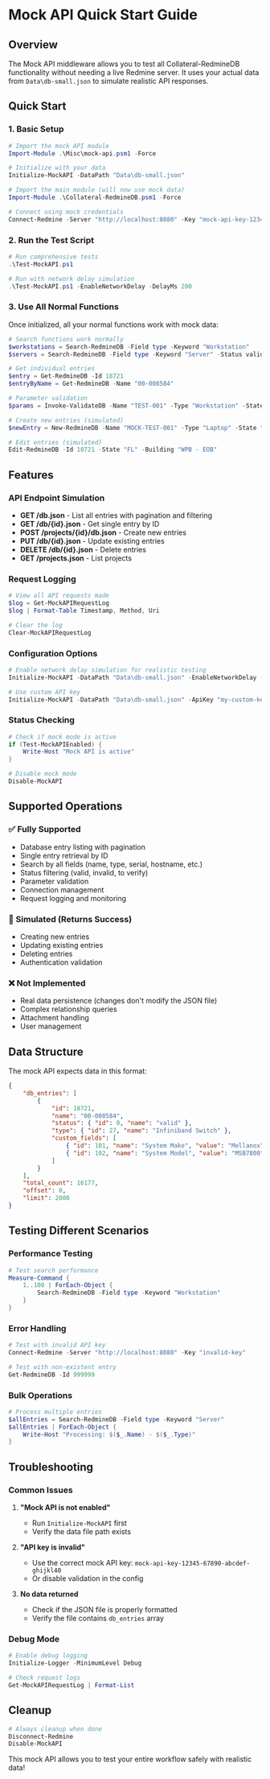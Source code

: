 # Mock API Quick Start Guide

## Overview

The Mock API middleware allows you to test all Collateral-RedmineDB functionality without needing a live Redmine server. It uses your actual data from `Data\db-small.json` to simulate realistic API responses.

## Quick Start

### 1. Basic Setup

```powershell
# Import the mock API module
Import-Module .\Misc\mock-api.psm1 -Force

# Initialize with your data
Initialize-MockAPI -DataPath "Data\db-small.json"

# Import the main module (will now use mock data)
Import-Module .\Collateral-RedmineDB.psm1 -Force

# Connect using mock credentials
Connect-Redmine -Server "http://localhost:8080" -Key "mock-api-key-12345-67890-abcdef-ghijkl40"
```

### 2. Run the Test Script

```powershell
# Run comprehensive tests
.\Test-MockAPI.ps1

# Run with network delay simulation
.\Test-MockAPI.ps1 -EnableNetworkDelay -DelayMs 200
```

### 3. Use All Normal Functions

Once initialized, all your normal functions work with mock data:

```powershell
# Search functions work normally
$workstations = Search-RedmineDB -Field type -Keyword "Workstation"
$servers = Search-RedmineDB -Field type -Keyword "Server" -Status valid

# Get individual entries
$entry = Get-RedmineDB -Id 18721
$entryByName = Get-RedmineDB -Name "00-008584"

# Parameter validation
$params = Invoke-ValidateDB -Name "TEST-001" -Type "Workstation" -State "CT"

# Create new entries (simulated)
$newEntry = New-RedmineDB -Name "MOCK-TEST-001" -Type "Laptop" -State "CT"

# Edit entries (simulated)
Edit-RedmineDB -Id 18721 -State "FL" -Building "WPB - EOB"
```

## Features

### API Endpoint Simulation
- **GET /db.json** - List all entries with pagination and filtering
- **GET /db/{id}.json** - Get single entry by ID
- **POST /projects/{id}/db.json** - Create new entries
- **PUT /db/{id}.json** - Update existing entries
- **DELETE /db/{id}.json** - Delete entries
- **GET /projects.json** - List projects

### Request Logging
```powershell
# View all API requests made
$log = Get-MockAPIRequestLog
$log | Format-Table Timestamp, Method, Uri

# Clear the log
Clear-MockAPIRequestLog
```

### Configuration Options
```powershell
# Enable network delay simulation for realistic testing
Initialize-MockAPI -DataPath "Data\db-small.json" -EnableNetworkDelay -DelayMs 150

# Use custom API key
Initialize-MockAPI -DataPath "Data\db-small.json" -ApiKey "my-custom-key"
```

### Status Checking
```powershell
# Check if mock mode is active
if (Test-MockAPIEnabled) {
    Write-Host "Mock API is active"
}

# Disable mock mode
Disable-MockAPI
```

## Supported Operations

### ✅ Fully Supported
- Database entry listing with pagination
- Single entry retrieval by ID
- Search by all fields (name, type, serial, hostname, etc.)
- Status filtering (valid, invalid, to verify)
- Parameter validation
- Connection management
- Request logging and monitoring

### 🔄 Simulated (Returns Success)
- Creating new entries
- Updating existing entries
- Deleting entries
- Authentication validation

### ❌ Not Implemented
- Real data persistence (changes don't modify the JSON file)
- Complex relationship queries
- Attachment handling
- User management

## Data Structure

The mock API expects data in this format:
```json
{
    "db_entries": [
        {
            "id": 18721,
            "name": "00-008584",
            "status": { "id": 0, "name": "valid" },
            "type": { "id": 27, "name": "Infiniband Switch" },
            "custom_fields": [
                { "id": 101, "name": "System Make", "value": "Mellanox" },
                { "id": 102, "name": "System Model", "value": "MSB7800" }
            ]
        }
    ],
    "total_count": 16177,
    "offset": 0,
    "limit": 2000
}
```

## Testing Different Scenarios

### Performance Testing
```powershell
# Test search performance
Measure-Command {
    1..100 | ForEach-Object {
        Search-RedmineDB -Field type -Keyword "Workstation"
    }
}
```

### Error Handling
```powershell
# Test with invalid API key
Connect-Redmine -Server "http://localhost:8080" -Key "invalid-key"

# Test with non-existent entry
Get-RedmineDB -Id 999999
```

### Bulk Operations
```powershell
# Process multiple entries
$allEntries = Search-RedmineDB -Field type -Keyword "Server"
$allEntries | ForEach-Object {
    Write-Host "Processing: $($_.Name) - $($_.Type)"
}
```

## Troubleshooting

### Common Issues

1. **"Mock API is not enabled"**
   - Run `Initialize-MockAPI` first
   - Verify the data file path exists

2. **"API key is invalid"**
   - Use the correct mock API key: `mock-api-key-12345-67890-abcdef-ghijkl40`
   - Or disable validation in the config

3. **No data returned**
   - Check if the JSON file is properly formatted
   - Verify the file contains `db_entries` array

### Debug Mode
```powershell
# Enable debug logging
Initialize-Logger -MinimumLevel Debug

# Check request logs
Get-MockAPIRequestLog | Format-List
```

## Cleanup

```powershell
# Always cleanup when done
Disconnect-Redmine
Disable-MockAPI
```

This mock API allows you to test your entire workflow safely with realistic data!
